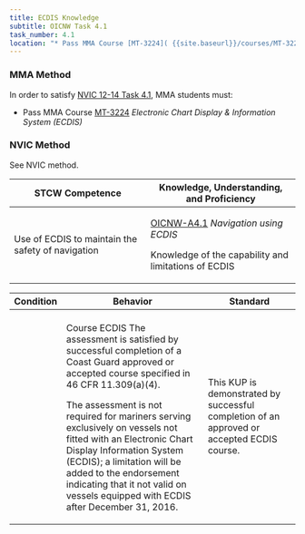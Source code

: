 ```yaml
---
title: ECDIS Knowledge
subtitle: OICNW Task 4.1 
task_number: 4.1
location: "* Pass MMA Course [MT-3224]( {{site.baseurl}}/courses/MT-3224) *Electronic Chart Display & Information System (ECDIS)*" 
---
```



### MMA Method

In order to satisfy  [NVIC 12-14  Task  4.1]({{site.baseurl}}/assets/images/nvic-12-14.pdf), MMA students must:

* Pass MMA Course [MT-3224]( {{site.baseurl}}/courses/MT-3224) *Electronic Chart Display & Information System (ECDIS)*


### NVIC Method

<a onclick="togglevisibility('nvic_methods')" >See NVIC method.</a>

<div id='nvic_methods' class='hide'>

<table>
<thead>
<tr>
<th class='forty'> STCW Competence </th>
<th class='sixty'> Knowledge, Understanding, and Proficiency </th>
</tr>
</thead>




<tbody>
<tr><td markdown='1'>

Use of ECDIS to maintain the safety of navigation

</td><td markdown='1'>

[OICNW-A4.1](../../tables/21.html#OICNW-A4.1) *Navigation using ECDIS*

Knowledge of the capability and limitations of ECDIS

</td></tr>


</tbody>
</table>


<table>
<thead>
<tr><th class='twenty'>  Condition </th><th class='twenty'> Behavior </th><th  class='sixty'>Standard </th></tr>
</thead>
<tbody >



<tr><td markdown='1'>


</td><td markdown='1'>


<br>

<div class="tooltip">Course ECDIS
<span class="tooltiptext">
The assessment is satisfied by successful completion of a Coast Guard approved or accepted course specified in 46 CFR 11.309(a)(4).

The assessment is not required for mariners serving exclusively on vessels not fitted with an Electronic Chart Display Information System (ECDIS); a limitation will be added to the endorsement indicating that it not valid on vessels equipped with ECDIS after December 31, 2016.
</span>
</div>


</td><td markdown='1'>

This KUP is demonstrated by successful completion of an approved or accepted ECDIS course.

</td></tr>
</tbody>
</table>
</div>
